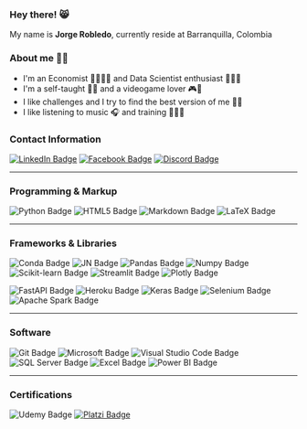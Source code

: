 ### **Hey there!** 😸 
My name is **Jorge Robledo**, currently reside at Barranquilla, Colombia

### **About me** 👋🏻
* I'm an Economist 👨🏻‍💼💼 and Data Scientist enthusiast 👨🏻‍💻 
* I'm a self-taught ✍🏻 and a videogame lover 🎮👾
* I like challenges and I try to find the best version of me 👊🏻
* I like listening to music 🎧 and training 🏃🏻‍♂️

### **Contact Information**
[![LinkedIn Badge](https://img.shields.io/badge/LinkedIn-0A66C2?style=for-the-badge&logo=linkedin&logoColor=white)](https://www.linkedin.com/in/jorge-robledo11)
[![Facebook Badge](https://img.shields.io/badge/Facebook-1877F2?style=for-the-badge&logo=facebook&logoColor=white)](https://web.facebook.com/robledo1337)
[![Discord Badge](https://img.shields.io/badge/Discord-5865F2?style=for-the-badge&logo=discord&logoColor=white)](https://discord.gg/4gsqa6Ups7)

---
### **Programming & Markup**
![Python Badge](https://img.shields.io/badge/Python-3776AB.svg?style=for-the-badge&logo=python&logoColor=white)
![HTML5 Badge](https://img.shields.io/badge/HTML5-E34F26.svg?style=for-the-badge&logo=html5&logoColor=white)
![Markdown Badge](https://img.shields.io/badge/Markdown-000000.svg?style=for-the-badge&logo=markdown&logoColor=white)
![LaTeX Badge](https://img.shields.io/badge/LaTeX-008080.svg?&style=for-the-badge&logo=latex&logoColor=white)

---
### **Frameworks & Libraries**
![Conda Badge](https://img.shields.io/badge/conda-44A833.svg?&style=for-the-badge&logo=anaconda&logoColor=white)
![JN Badge](https://img.shields.io/badge/Jupyter-F37626.svg?&style=for-the-badge&logo=Jupyter&logoColor=white)
![Pandas Badge](https://img.shields.io/badge/Pandas-150458?style=for-the-badge&logo=pandas&logoColor=white)
![Numpy Badge](https://img.shields.io/badge/Numpy-013243?style=for-the-badge&logo=numpy&logoColor=white)
![Scikit-learn Badge](https://img.shields.io/badge/Scikit_learn-F7931E?style=for-the-badge&logo=scikit-learn&logoColor=white)
![Streamlit Badge](https://img.shields.io/badge/Streamlit-FF4B4B?style=for-the-badge&logo=streamlit&logoColor=white)
![Plotly Badge](https://img.shields.io/badge/Plotly-3F4F75?style=for-the-badge&logo=plotly&logoColor=white)

![FastAPI Badge](https://img.shields.io/badge/FastAPI-009688?style=for-the-badge&logo=fastapi&logoColor=white)
![Heroku Badge](https://img.shields.io/badge/Heroku-430098?style=for-the-badge&logo=heroku&logoColor=white)
![Keras Badge](https://img.shields.io/badge/Keras-D00000?style=for-the-badge&logo=keras&logoColor=white)
![Selenium Badge](https://img.shields.io/badge/Selenium-43B02A?style=for-the-badge&logo=selenium&logoColor=white)
![Apache Spark Badge](https://img.shields.io/badge/Apache_Spark-E25A1C?style=for-the-badge&logo=apachespark&logoColor=white)

---
### **Software**
![Git Badge](https://img.shields.io/badge/Git-F05032?style=for-the-badge&logo=git&logoColor=white)
![Microsoft Badge](https://img.shields.io/badge/Microsoft-5E5E5E?style=for-the-badge&logo=microsoft&logoColor=white)
![Visual Studio Code Badge](https://img.shields.io/badge/Visual_Studio_Code-007ACC?style=for-the-badge&logo=visualstudiocode&logoColor=white)
![SQL Server Badge](https://img.shields.io/badge/SQL_Server-CC2927.svg?style=for-the-badge&logo=microsoftsqlserver&logoColor=white)
![Excel Badge](https://img.shields.io/badge/Excel-217346?style=for-the-badge&logo=microsoftexcel&logoColor=white)
![Power BI Badge](https://img.shields.io/badge/Power_BI-F2C811?style=for-the-badge&logo=powerbi&logoColor=white)

---
### **Certifications**
![Udemy Badge](https://img.shields.io/badge/Udemy-A435F0?style=for-the-badge&logo=udemy&logoColor=white)
[![Platzi Badge](https://img.shields.io/badge/Platzi-98CA3F?style=for-the-badge&logo=platzi&logoColor=white)](https://platzi.com/p/robledo.1337)
